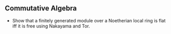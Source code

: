 ## Commutative Algebra

- Show that a finitely generated module over a Noetherian local ring is flat iff it is free using Nakayama and Tor.



